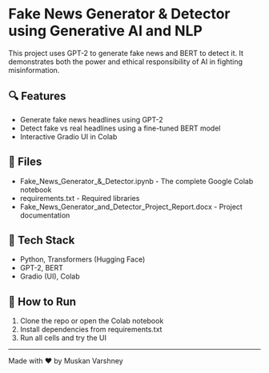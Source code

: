 # Fake News Generator & Detector using Generative AI and NLP

This project uses GPT-2 to generate fake news and BERT to detect it. It demonstrates both the power and ethical responsibility of AI in fighting misinformation.

## 🔍 Features
- Generate fake news headlines using GPT-2
- Detect fake vs real headlines using a fine-tuned BERT model
- Interactive Gradio UI in Colab

## 📁 Files
- Fake_News_Generator_&_Detector.ipynb - The complete Google Colab notebook
- requirements.txt - Required libraries
- Fake_News_Generator_and_Detector_Project_Report.docx - Project documentation

## 🧠 Tech Stack
- Python, Transformers (Hugging Face)
- GPT-2, BERT
- Gradio (UI), Colab

## 🚀 How to Run
1. Clone the repo or open the Colab notebook
2. Install dependencies from requirements.txt
3. Run all cells and try the UI

---

Made with ❤ by Muskan Varshney
